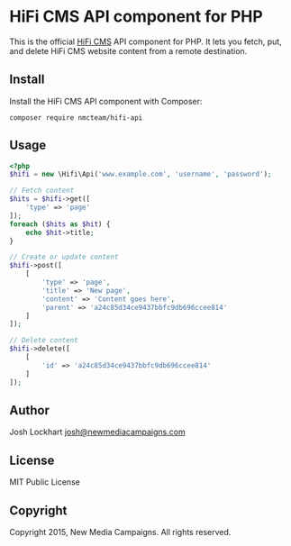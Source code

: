 # HiFi CMS API component for PHP

This is the official [HiFi CMS](http://www.gethifi.com) API component for PHP. It lets you fetch, put, and delete HiFi CMS website content from a remote destination.

## Install

Install the HiFi CMS API component with Composer:

```console
composer require nmcteam/hifi-api
```

## Usage

```php
<?php
$hifi = new \Hifi\Api('www.example.com', 'username', 'password');

// Fetch content
$hits = $hifi->get([
    'type' => 'page'
]);
foreach ($hits as $hit) {
    echo $hit->title;
}

// Create or update content
$hifi->post([
    [
        'type' => 'page',
        'title' => 'New page',
        'content' => 'Content goes here',
        'parent' => 'a24c85d34ce9437bbfc9db696ccee814'
    ]
]);

// Delete content
$hifi->delete([
    [
        'id' => 'a24c85d34ce9437bbfc9db696ccee814'
    ]
]);
```

## Author

Josh Lockhart <josh@newmediacampaigns.com>

## License

MIT Public License

## Copyright

Copyright 2015, New Media Campaigns. All rights reserved.

